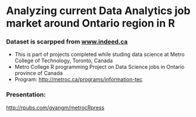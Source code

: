 # Analyzing current Data Analytics job market around Ontario region in R
### Dataset is scarpped from www.indeed.ca
- This is part of projects completed while studing data science at Metro College of Technology, Toronto, Canada
- Metro College R programming Project on Data Science jobs in Ontario province of Canada
- Program: http://metroc.ca/programs/information-tec

### Presentation:
http://rpubs.com/gyangm/metrocRpress
